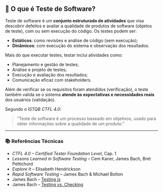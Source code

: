 ## 🧰 O que é Teste de Software?

Teste de software é um **conjunto estruturado de atividades** que visa descobrir defeitos e avaliar a qualidade de produtos de software (objetos de teste), com ou sem execução do código. Os testes podem ser:

- **Estáticos**: como revisões e análise de código (sem execução);
- **Dinâmicos**: com execução do sistema e observação dos resultados.

Mais do que executar testes, testar inclui atividades como:

- Planejamento e gestão de testes;
- Análise e projeto de testes;
- Execução e avaliação dos resultados;
- Comunicação eficaz com stakeholders.

Além de verificar se os requisitos foram atendidos (verificação), o teste também valida se o sistema **atende às expectativas e necessidades reais** dos usuários (validação).

Segundo o _ISTQB CTFL 4.0_:

> "Teste de software é um processo baseado em objetivos, usado para obter informações sobre a qualidade de um produto."

---

### 📚 Referências Técnicas

- _CTFL 4.0 – Certified Tester Foundation Level_, Cap. 1
- _Lessons Learned in Software Testing_ – Cem Kaner, James Bach, Bret Pettichord
- _Explore It_ – Elisabeth Hendrickson
- _Rapid Software Testing_ – James Bach & Michael Bolton
- James Bach – [Testing is](https://developsense.com/blog/2014/10/testing-is)
- James Bach – [Testing vs. Checking](https://developsense.com/blog/2009/08/testing-vs-checking)
